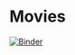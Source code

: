 # Movies

[![Binder](https://mybinder.org/badge_logo.svg)](https://mybinder.org/v2/gh/anderarcec/Movies/main)
